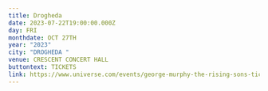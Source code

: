 ```yaml
---
title: Drogheda
date: 2023-07-22T19:00:00.000Z
day: FRI
monthdate: OCT 27TH
year: "2023"
city: "DROGHEDA "
venue: CRESCENT CONCERT HALL
buttontext: TICKETS
link: https://www.universe.com/events/george-murphy-the-rising-sons-tickets-SZW4TC?ref=tm_marketing_shell_event
---
```

